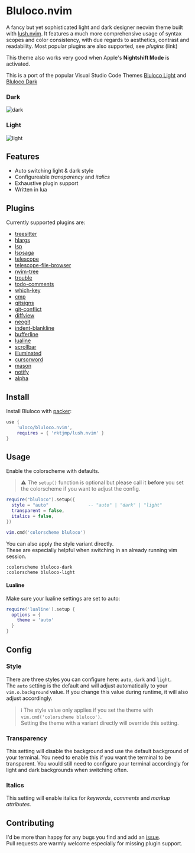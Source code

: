 # Bluloco.nvim

A fancy but yet sophisticated light and dark designer neovim theme built with [lush.nvim](https://github.com/rktjmp/lush.nvim).
It features a much more comprehensive usage of syntax scopes and color
consistency, with due regards to aesthetics, contrast and readability.
Most popular plugins are also supported, see _plugins_ (link)

This theme also works very good when Apple's **Nightshift Mode** is activated.

This is a port of the popular Visual Studio Code Themes
[Bluloco Light](https://github.com/uloco/theme-bluloco-light) and
[Bluloco Dark](https://github.com/uloco/theme-bluloco-dark)

### Dark

![dark](./screenshots/dark.png)

### Light

![light](./screenshots/light.png)

## Features

- Auto switching light & dark style
- Configureable _transparency_ and _italics_
- Exhaustive plugin support
- Written in lua

## Plugins

Currently supported plugins are:

- [treesitter](https://github.com/nvim-treesitter/nvim-treesitter)
- [hlargs](https://github.com/m-demare/hlargs.nvim)
- [lsp](https://github.com/neovim/lsp-config)
- [lspsaga](https://github.com/glepnir/lspsaga.nvim)
- [telescope](https://github.com/nvim-telescope/telescope.nvim)
- [telescope-file-browser](https://github.com/nvim-telescope/telescope-file-browser.nvim)
- [nvim-tree](https://github.com/kyazdani42/nvim-tree.lua)
- [trouble](https://github.com/folke/trouble.nvim)
- [todo-comments](https://github.com/folke/todo-comments.nvim)
- [which-key](https://github.com/liuchengxu/vim-which-key)
- [cmp](https://github.com/hrsh7th/nvim-cmp)
- [gitsigns](https://github.com/lewis6991/gitsigns.nvim)
- [git-conflict](https://github.com/akinsho/git-conflict.nvim)
- [diffview](https://github.com/sindrets/diffview.nvim)
- [neogit](https://github.com/TimUntersberger/neogit)
- [indent-blankline](https://github.com/lukas-reineke/indent-blankline.nvim)
- [bufferline](https://github.com/akinsho/nvim-bufferline.lua)
- [lualine](https://github.com/hoob3rt/lualine.nvim)
- [scrollbar](https://github.com/petertriho/nvim-scrollbar)
- [illuminated](https://github.com/RRethy/vim-illuminate)
- [cursorword](https://github.com/xiyaowong/nvim-cursorword)
- [mason](https://github.com/williamboman/mason.nvim)
- [notify](https://github.com/rcarriga/nvim-notify)
- [alpha](https://github.com/goolord/alpha-nvim)

<!--
TODO:
<details>
<summary> Example config </summary>
</details
- Foldable with screenshots
- Add needed config hereF -->

## Install

Install Bluloco with [packer](https://github.com/wbthomason/packer.nvim):

```lua
use {
    'uloco/bluloco.nvim',
    requires = { 'rktjmp/lush.nvim' }
}
```

## Usage

Enable the colorscheme with defaults.

> ⚠️ The `setup()` function is optional but please call it
> **before** you set the colorscheme if you want to adjust the config.

```lua
require("bluloco").setup({
  style = "auto"               -- "auto" | "dark" | "light"
  transparent = false,
  italics = false,
})

vim.cmd('colorscheme bluloco')
```

You can also apply the style variant directly.  
These are especially helpful when switching in an already running vim session.

```vim
:colorscheme bluloco-dark
:colorscheme bluloco-light
```

#### Lualine

Make sure your lualine settings are set to auto:

```lua
require('lualine').setup {
  options = {
    theme = 'auto'
  }
}
```

## Config

### Style

There are three styles you can configure here: `auto`, `dark` and `light`.  
The `auto` setting is the default and will adjust automatically to your
`vim.o.background` value. If you change this value during runtime, it will also adjust accordingly.

> ℹ️ The style value only applies if you set the theme with `vim.cmd('colorscheme bluloco')`.  
> Setting the theme with a variant directly will override this setting.

### Transparency

This setting will disable the background and use the default background of your terminal.
You need to enable this if you want the terminal to be transparent. You would still need to
configure your terminal accordingly for light and dark backgrounds when switching often.

<!-- TODO:  See: auto switching themes.
See: bluloco theme for iTerm2 -->

### Italics

This setting will enable italics for _keywords_, _comments_ and _markup attributes_.

<!-- ## Recipes
### Auto switching light & dark themes
 -->

## Contributing

I'd be more than happy for any bugs you find and add an [issue](https://github.com/uloco/bluloco.nvim/issues).  
Pull requests are warmly welcome especially for missing plugin support.
